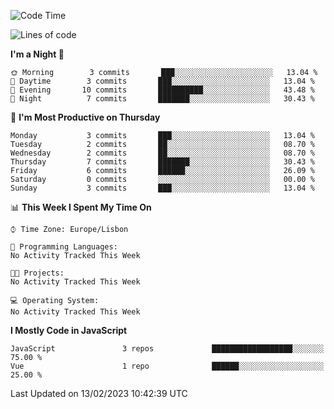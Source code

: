 <!--START_SECTION:waka-->
![Code Time](http://img.shields.io/badge/Code%20Time-31%20hrs%201%20min-blue)

![Lines of code](https://img.shields.io/badge/From%20Hello%20World%20I%27ve%20Written-67%20Thousand%20lines%20of%20code-blue)

**I'm a Night 🦉** 

```text
🌞 Morning        3 commits       ███░░░░░░░░░░░░░░░░░░░░░░   13.04 % 
🌆 Daytime        3 commits       ███░░░░░░░░░░░░░░░░░░░░░░   13.04 % 
🌃 Evening       10 commits       ██████████░░░░░░░░░░░░░░░   43.48 % 
🌙 Night          7 commits       ███████░░░░░░░░░░░░░░░░░░   30.43 % 

```
📅 **I'm Most Productive on Thursday** 

```text
Monday           3 commits       ███░░░░░░░░░░░░░░░░░░░░░░   13.04 % 
Tuesday          2 commits       ██░░░░░░░░░░░░░░░░░░░░░░░   08.70 % 
Wednesday        2 commits       ██░░░░░░░░░░░░░░░░░░░░░░░   08.70 % 
Thursday         7 commits       ███████░░░░░░░░░░░░░░░░░░   30.43 % 
Friday           6 commits       ██████░░░░░░░░░░░░░░░░░░░   26.09 % 
Saturday         0 commits       ░░░░░░░░░░░░░░░░░░░░░░░░░   00.00 % 
Sunday           3 commits       ███░░░░░░░░░░░░░░░░░░░░░░   13.04 % 

```


📊 **This Week I Spent My Time On** 

```text
⌚︎ Time Zone: Europe/Lisbon

💬 Programming Languages: 
No Activity Tracked This Week

🐱‍💻 Projects: 
No Activity Tracked This Week

💻 Operating System: 
No Activity Tracked This Week

```

**I Mostly Code in JavaScript** 

```text
JavaScript               3 repos             ██████████████████░░░░░░░   75.00 % 
Vue                      1 repo              ██████░░░░░░░░░░░░░░░░░░░   25.00 % 

```



 Last Updated on 13/02/2023 10:42:39 UTC
<!--END_SECTION:waka-->
